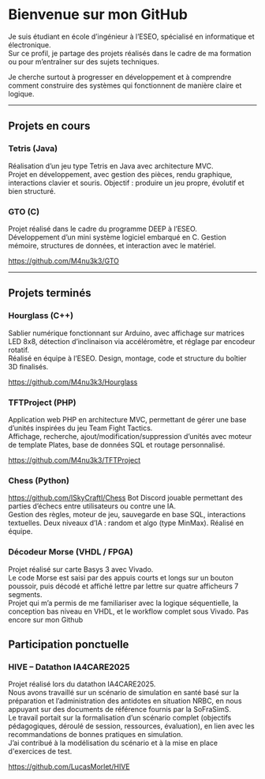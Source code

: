 # Bienvenue sur mon GitHub

Je suis étudiant en école d’ingénieur à l’ESEO, spécialisé en informatique et électronique.  
Sur ce profil, je partage des projets réalisés dans le cadre de ma formation ou pour m’entraîner sur des sujets techniques.

Je cherche surtout à progresser en développement et à comprendre comment construire des systèmes qui fonctionnent de manière claire et logique.

---

## Projets en cours

### Tetris (Java)
Réalisation d’un jeu type Tetris en Java avec architecture MVC.  
Projet en développement, avec gestion des pièces, rendu graphique, interactions clavier et souris. Objectif : produire un jeu propre, évolutif et bien structuré.

### GTO (C)
Projet réalisé dans le cadre du programme DEEP à l’ESEO.  
Développement d’un mini système logiciel embarqué en C. Gestion mémoire, structures de données, et interaction avec le matériel.

https://github.com/M4nu3k3/GTO

---

## Projets terminés

### Hourglass (C++)
Sablier numérique fonctionnant sur Arduino, avec affichage sur matrices LED 8x8, détection d’inclinaison via accéléromètre, et réglage par encodeur rotatif.  
Réalisé en équipe à l’ESEO. Design, montage, code et structure du boîtier 3D finalisés.

https://github.com/M4nu3k3/Hourglass

### TFTProject (PHP)
Application web PHP en architecture MVC, permettant de gérer une base d’unités inspirées du jeu Team Fight Tactics.  
Affichage, recherche, ajout/modification/suppression d’unités avec moteur de template Plates, base de données SQL et routage personnalisé.

https://github.com/M4nu3k3/TFTProject

### Chess (Python)
https://github.com/ISkyCraftI/Chess
Bot Discord jouable permettant des parties d’échecs entre utilisateurs ou contre une IA.  
Gestion des règles, moteur de jeu, sauvegarde en base SQL, interactions textuelles. Deux niveaux d’IA : random et algo (type MinMax). Réalisé en équipe.

### Décodeur Morse (VHDL / FPGA)
Projet réalisé sur carte Basys 3 avec Vivado.  
Le code Morse est saisi par des appuis courts et longs sur un bouton poussoir, puis décodé et affiché lettre par lettre sur quatre afficheurs 7 segments.  
Projet qui m’a permis de me familiariser avec la logique séquentielle, la conception bas niveau en VHDL, et le workflow complet sous Vivado.
Pas encore sur mon Github

## Participation ponctuelle

### HIVE – Datathon IA4CARE2025
Projet réalisé lors du datathon IA4CARE2025.  
Nous avons travaillé sur un scénario de simulation en santé basé sur la préparation et l’administration des antidotes en situation NRBC, en nous appuyant sur des documents de référence fournis par la SoFraSimS.  
Le travail portait sur la formalisation d’un scénario complet (objectifs pédagogiques, déroulé de session, ressources, évaluation), en lien avec les recommandations de bonnes pratiques en simulation.  
J’ai contribué à la modélisation du scénario et à la mise en place d'exercices de test.

https://github.com/LucasMorlet/HIVE
